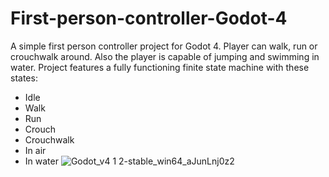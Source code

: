 # First-person-controller-Godot-4
A simple first person controller project for Godot 4. Player can walk, run or crouchwalk around. Also the player is capable of jumping and swimming in water.
Project features a fully functioning finite state machine with these states:
- Idle
- Walk
- Run
- Crouch
- Crouchwalk
- In air
- In water
 ![Godot_v4 1 2-stable_win64_aJunLnj0z2](https://github.com/effectrix/First-person-controller-Godot-4/assets/83368850/56c07e73-ea47-4df9-9c73-f95bea2528a5)
